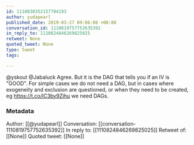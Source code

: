 ```yaml
---
id: 1110830352157704193
author: yudapearl
published_date: 2019-03-27 09:06:08 +00:00
conversation_id: 1110819757752635392
in_reply_to: 1110824846269825025
retweet: None
quoted_tweet: None
type: tweet
tags:

---
```


@yskout @Jabaluck Agree. But it is the DAG that tells you if an IV is "GOOD". For simple cases we do not need a DAG, but in cases where exogeneity and exclusion are questioned, or when they need to be created, eg  https://t.co/lC3by9Zjhu we need DAGs.

### Metadata

Author: [[@yudapearl]]
Conversation: [[conversation-1110819757752635392]]
In reply to: [[1110824846269825025]]
Retweet of: [[None]]
Quoted tweet: [[None]]
